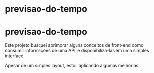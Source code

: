 # previsao-do-tempo

# previsao-do-tempo

Este projeto busquei aprimorar alguns conceitos de front-end como consumir informações de uma API, e disponibiliza-las em uma simples interface.

Apesar de um simples layout, estou aplicando algumas melhorias.
